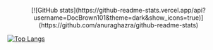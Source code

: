 <p align="center">
  [![GitHub stats](https://github-readme-stats.vercel.app/api?username=DocBrown101&theme=dark&show_icons=true)](https://github.com/anuraghazra/github-readme-stats)
  
  [![Top Langs](https://github-readme-stats.vercel.app/api/top-langs/?username=DocBrown101&theme=dark&show_icons=true)](https://github.com/anuraghazra/github-readme-stats)  
</p>

<!--
**DocBrown101/DocBrown101** is a ✨ _special_ ✨ repository because its `README.md` (this file) appears on your GitHub profile.

Here are some ideas to get you started:

- 🔭 I’m currently working on ...
- 🌱 I’m currently learning ...
- 👯 I’m looking to collaborate on ...
- 🤔 I’m looking for help with ...
- 💬 Ask me about ...
- 📫 How to reach me: ...
- 😄 Pronouns: ...
- ⚡ Fun fact: ...
-->
